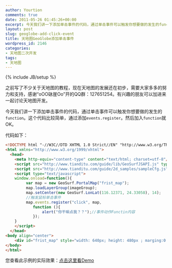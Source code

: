 ```yaml
---
author: Yourtion
comments: true
date: 2011-05-26 01:45:26+00:00
excerpt: 今天我们讲一下添加单击事件的代码，通过单击事件可以触发你想要做的发生的function。这个代码比较简单，通过添加events.register。然后加入function就OK。
layout: post
slug: geoglobe-add-click-event
title: 天地图GeoGlobe添加单击事件
wordpress_id: 2146
categories:
- 天地图二次开发
tags:
- 天地图
---
```

{% include JB/setup %}

之前写了不少关于天地图的教程，现在天地图的发展还在初步，需要大家多多的努力和支持，感谢“oОО砯崖Оo”开的QQ群：127651254。有兴趣的朋友可以加进来一起讨论天地图开发。

今天我们讲一下添加单击事件的代码，通过单击事件可以触发你想要做的发生的```function```。这个代码比较简单，通过添加```events.register```。然后加入```function```就OK。

代码如下：

```html
<!DOCTYPE html "-//W3C//DTD XHTML 1.0 Strict//EN" "http://www.w3.org/TR/xhtml1/DTD/xhtml1-strict.dtd">
<html xmlns="http://www.w3.org/1999/xhtml">
  <head>
    <meta http-equiv="content-type" content="text/html; charset=utf-8"/>
    <script src="http://www.tianditu.com/guide/lib/GeoSurfJSAPI.js" type="text/javascript"></script>
    <script src="http://www.tianditu.com/guide/2d_samples/sampleCfg.js" type="text/javascript"></script>
    <script type="text/javascript">
	window.onload=function(){
	     var map = new GeoSurf.PortalMap("frist_map");
	     map.loadLayerGroup(imageGroup);
	     map.setCenter(new GeoSurf.LonLat(116.12371, 24.33058), 14);
		 //触发鼠标单击事件
  	     map.events.register("click", map,
			function (){
				alert("你干嘛点我？？");//事件动作Functin内容
			});
	}
    </script>
  </head>
<body align="center">
    <div id="frist_map" style="width: 640px; height: 480px ; marging:0 auto"></div>
</body>
</html>
```

您查看此示例的实际效果：[点击这里看Demo](http://demo.yourtion.com/GeoGlobe/click.php)
